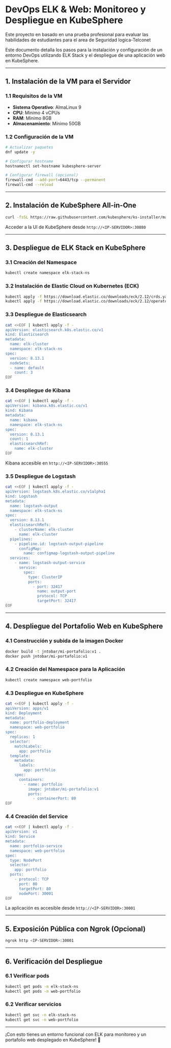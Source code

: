 # DevOps ELK & Web: Monitoreo y Despliegue en KubeSphere
Este proyecto en basado en una prueba profesional para evaluar las habilidades de estudiantes para el area de Seguridad logica-Telconet

Este documento detalla los pasos para la instalación y configuración de un entorno DevOps utilizando ELK Stack y el despliegue de una aplicación web en KubeSphere.

---

## 1. Instalación de la VM para el Servidor

### 1.1 Requisitos de la VM
- **Sistema Operativo**: AlmaLinux 9
- **CPU**: Mínimo 4 vCPUs
- **RAM**: Mínimo 8GB
- **Almacenamiento**: Mínimo 50GB

### 1.2 Configuración de la VM
```bash
# Actualizar paquetes
dnf update -y

# Configurar hostname
hostnamectl set-hostname kubesphere-server

# Configurar firewall (opcional)
firewall-cmd --add-port=6443/tcp --permanent
firewall-cmd --reload
```

---

## 2. Instalación de KubeSphere All-in-One

```bash
curl -fsSL https://raw.githubusercontent.com/kubesphere/ks-installer/master/scripts/install.sh | bash
```

Acceder a la UI de KubeSphere desde `http://<IP-SERVIDOR>:30880`

---

## 3. Despliegue de ELK Stack en KubeSphere

### 3.1 Creación del Namespace
```bash
kubectl create namespace elk-stack-ns
```

### 3.2 Instalación de Elastic Cloud on Kubernetes (ECK)
```bash
kubectl apply -f https://download.elastic.co/downloads/eck/2.12/crds.yaml
kubectl apply -f https://download.elastic.co/downloads/eck/2.12/operator.yaml
```

### 3.3 Despliegue de Elasticsearch
```bash
cat <<EOF | kubectl apply -f -
apiVersion: elasticsearch.k8s.elastic.co/v1
kind: Elasticsearch
metadata:
  name: elk-cluster
  namespace: elk-stack-ns
spec:
  version: 8.13.1
  nodeSets:
  - name: default
    count: 3
EOF
```

### 3.4 Despliegue de Kibana
```bash
cat <<EOF | kubectl apply -f -
apiVersion: kibana.k8s.elastic.co/v1
kind: Kibana
metadata:
  name: kibana
  namespace: elk-stack-ns
spec:
  version: 8.13.1
  count: 1
  elasticsearchRef:
    name: elk-cluster
EOF
```

Kibana accesible en `http://<IP-SERVIDOR>:30555`

### 3.5 Despliegue de Logstash
```bash
cat <<EOF | kubectl apply -f -
apiVersion: logstash.k8s.elastic.co/v1alpha1
kind: Logstash
metadata:
  name: logstash-output
  namespace: elk-stack-ns
spec:
  version: 8.13.1
  elasticsearchRefs:
    - clusterName: elk-cluster
      name: elk-cluster
  pipelines:
    - pipeline.id: logstash-output-pipeline
      configMap:
        name: configmap-logstash-output-pipeline
  services:
    - name: logstash-output-service
      service:
        spec:
          type: ClusterIP
          ports:
            - port: 32417
              name: output-port
              protocol: TCP
              targetPort: 32417
EOF
```

---

## 4. Despliegue del Portafolio Web en KubeSphere

### 4.1 Construcción y subida de la imagen Docker
```bash
docker build -t jntobar/mi-portafolio:v1 .
docker push jntobar/mi-portafolio:v1
```

### 4.2 Creación del Namespace para la Aplicación
```bash
kubectl create namespace web-portfolio
```

### 4.3 Despliegue en KubeSphere
```bash
cat <<EOF | kubectl apply -f -
apiVersion: apps/v1
kind: Deployment
metadata:
  name: portfolio-deployment
  namespace: web-portfolio
spec:
  replicas: 1
  selector:
    matchLabels:
      app: portfolio
  template:
    metadata:
      labels:
        app: portfolio
    spec:
      containers:
        - name: portfolio
          image: jntobar/mi-portafolio:v1
          ports:
            - containerPort: 80
EOF
```

### 4.4 Creación del Service
```bash
cat <<EOF | kubectl apply -f -
apiVersion: v1
kind: Service
metadata:
  name: portfolio-service
  namespace: web-portfolio
spec:
  type: NodePort
  selector:
    app: portfolio
  ports:
    - protocol: TCP
      port: 80
      targetPort: 80
      nodePort: 30001
EOF
```

La aplicación es accesible desde `http://<IP-SERVIDOR>:30001`

---

## 5. Exposición Pública con Ngrok (Opcional)

```bash
ngrok http <IP-SERVIDOR>:30001
```

---

## 6. Verificación del Despliegue

### 6.1 Verificar pods
```bash
kubectl get pods -n elk-stack-ns
kubectl get pods -n web-portfolio
```

### 6.2 Verificar servicios
```bash
kubectl get svc -n elk-stack-ns
kubectl get svc -n web-portfolio
```

---

¡Con esto tienes un entorno funcional con ELK para monitoreo y un portafolio web desplegado en KubeSphere! 🎉


